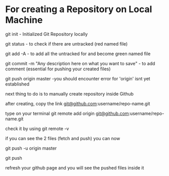 # For creating a Repository on Local Machine

git init  - Initialized Git Repository locally

git status - to check if there are untracked (red named file)

git add -A  - to add all the untracked for and become green named file

git commit -m "Any description here on what you want to save"  - to add comment (essential for pushing your created files)

git push origin master -you should encounter error for 'origin' isnt yet established

next thing to do is to manually create repository inside Github

after creating, copy the link git@github.com:username/repo-name.git

type on your terminal git remote add origin git@github.com:username/repo-name.git

check it by using git remote -v

if you can see the 2 files (fetch and push) you can now 

git push -u origin master 

git push

refresh your github page and you will see the pushed files inside it

